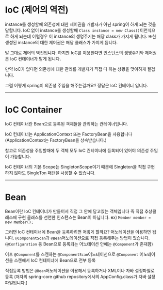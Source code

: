 # IoC (제어의 역전)
instance를 생성할때 의존성에 대한 제어권을 개발자가 아닌 spring이 하게 되는 것을 말합니다.
IoC 없이 instance를 생성할때 `Class instance = new Class()`이런식으로 하게 되는데 이럴경우 이 instance의 생명주기는 해당 class가 가지게 됩니다.
또한 생성된 instance의 대한 제어권은 해당 클래스가 가지게 됩니다.

말 그대로 제어의 역전입니다. 하지만 IoC를 이용한다면 인스턴스의 생명주기와 제어권은 IoC 컨테이너가 맡게 됩니다.

만약 IoC가 없다면 의존성에 대한 관리를 개발자가 직접 다 하는 상황을 맞이하게 될겁니다.

그럼 어떻게 spring이 의존성 주입을 해주는걸까요? 
정답은 IoC 컨테이너 입니다.

---

# IoC Container
IoC 컨테이너란 Bean으로 등록된 객체들을 관리하는 컨테이너입니다.

IoC 컨테이너는 ApplicationContext 또는 FactoryBean을 사용합니다 (ApplicationContext는 FactoryBean을 상속받습니다.)

참고로 의존성을 주입할때에 두 객체 모두 IoC 컨테이너에 등록되어 있어야 의존성 주입이 가능합니다. 

IoC 컨테이너의 기본 Scope는 SingletonScope이기 때문에 Singleton을 직접 구현하지 않아도 SingleTon 패턴을 사용할 수 있습니다.

---

# Bean
Bean이란 IoC 컨테이너가 만들어서 직접 그 안에 담고있는 객체입니다
즉 직접 추상클래스에 구현 클래스를 선언한 인스턴스는 Bean이 아닙니다. ex) `Member member = new Member();`

그러면 IoC 컨테이너에 Bean을 등록하려면 어떻게 할까요? 
어노테이션을 이용하면 됩니다.
`@ComponentScan`과 `@Bean`어노테이션으로 직접 등록해주는 방법이 있습니다. (`@Configuration` 등 Bean으로 등록되는 어노테이션 안에는 `@Component`가 존재함)

이후 `@Component`를 스캔하는 `@ComponentScan`어노테이션으로 `@Component` 어노테이션을 스캔해서 IoC 컨테이너에 Bean으로 전부 등록

직접등록 방법은 `@Bean`어노테이션을 이용해서 등록하거나 XML이나 자바 설정파일로 등록 (저자의 spring-core github repository에서의 AppConfig.class가 자바 설정 파일입니다.)


